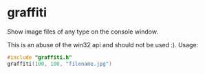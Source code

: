 # graffiti
Show image files of any type on the console window.

This is an abuse of the win32 api and should not be used :).
Usage: 
```C
#include "graffiti.h"
graffiti(100, 100, "filename.jpg")
```
